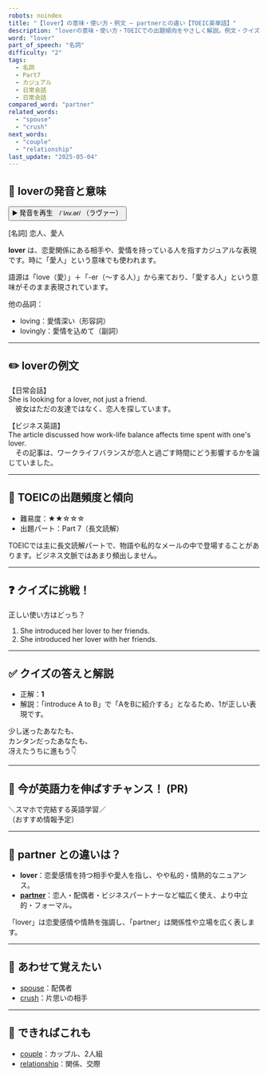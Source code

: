 ```yaml
---
robots: noindex
title: "【lover】の意味・使い方・例文 ― partnerとの違い【TOEIC英単語】"
description: "loverの意味・使い方・TOEICでの出題傾向をやさしく解説。例文・クイズ付きでpartnerとの違いもわかりやすく学べます。"
word: "lover"
part_of_speech: "名詞"
difficulty: "2"
tags:
  - 名詞
  - Part7
  - カジュアル
  - 日常会話
  - 日常会話
compared_word: "partner"
related_words:
  - "spouse"
  - "crush"
next_words:
  - "couple"
  - "relationship"
last_update: "2025-05-04"
---
```


## 🔰 loverの発音と意味

<button class="play-audio" onclick="playTTS('lover')">
  <span class="play-audio-main">
    ▶️ 発音を再生　/ˈlʌv.ər/
  </span>
  <span class="play-audio-sub">
    （ラヴァー）
  </span>
</button>

[名詞] 恋人、愛人

**lover** は、恋愛関係にある相手や、愛情を持っている人を指すカジュアルな表現です。時に「愛人」という意味でも使われます。

語源は「love（愛）」＋「-er（～する人）」から来ており、「愛する人」という意味がそのまま表現されています。

他の品詞：  
- loving：愛情深い（形容詞）
- lovingly：愛情を込めて（副詞）

---

## ✏️ loverの例文

【日常会話】  
She is looking for a lover, not just a friend.  
　彼女はただの友達ではなく、恋人を探しています。

【ビジネス英語】  
The article discussed how work-life balance affects time spent with one's lover.  
　その記事は、ワークライフバランスが恋人と過ごす時間にどう影響するかを論じていました。

---

## 🎯 TOEICの出題頻度と傾向

- 難易度：★★☆☆☆
- 出題パート：Part 7（長文読解）

TOEICでは主に長文読解パートで、物語や私的なメールの中で登場することがあります。ビジネス文脈ではあまり頻出しません。

---

## ❓ クイズに挑戦！

正しい使い方はどっち？

1. She introduced her lover to her friends.  
2. She introduced her lover with her friends.

---

## ✅ クイズの答えと解説

- 正解：**1**
- 解説：「introduce A to B」で「AをBに紹介する」となるため、1が正しい表現です。

少し迷ったあなたも、  
カンタンだったあなたも、  
冴えたうちに進もう👇️

---

## 🚀 今が英語力を伸ばすチャンス！ (PR)

<div class="info-center">
＼スマホで完結する英語学習／<br>  
（おすすめ情報予定）
</div>

---

## 🤔  partner との違いは？

- **lover**：恋愛感情を持つ相手や愛人を指し、やや私的・情熱的なニュアンス。
- **[partner](/word/partner)**：恋人・配偶者・ビジネスパートナーなど幅広く使え、より中立的・フォーマル。

「lover」は恋愛感情や情熱を強調し、「partner」は関係性や立場を広く表します。

---

## 🧩 あわせて覚えたい

- [spouse](/word/spouse)：配偶者
- [crush](/word/crush)：片思いの相手

---

## 📖 できればこれも

- [couple](/word/couple)：カップル、2人組
- [relationship](/word/relationship)：関係、交際

<!-- cvid: aid48_bid47 -->
